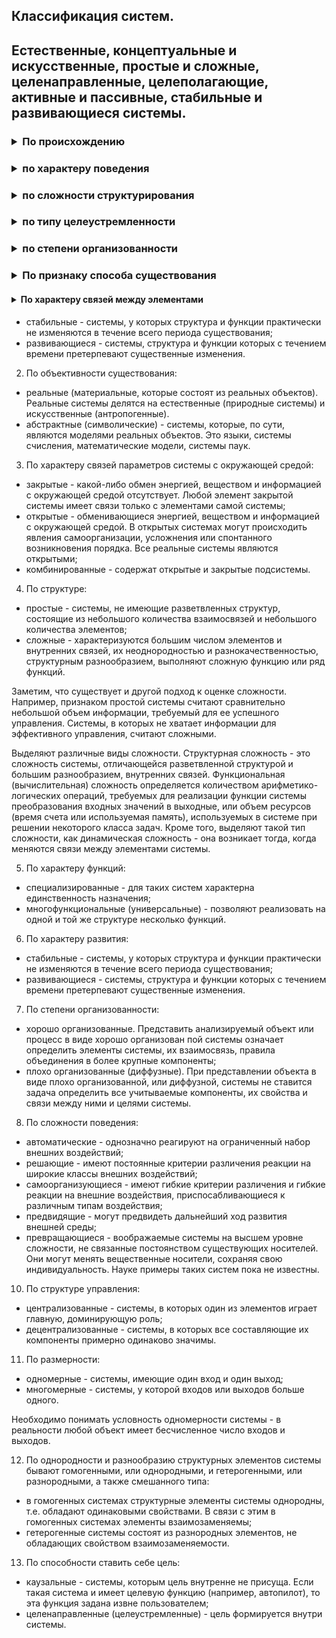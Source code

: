 ## Классификация систем. 
## Естественные, концептуальные и искусственные, простые и сложные, целенаправленные, целеполагающие, активные и пассивные, стабильные и развивающиеся системы.

<h3><details>
<summary>По происхождению</summary>
<br>

1. естественные - системы, объективно существующие в живой и неживой природе и обществе, возникшие без участия человека. Например, молекула, клетка, организм, популяция, общество, Вселенная;
2. искусственные - системы, созданные человеком. Например, автомобиль, предприятие, партия;
3. смешанные (социотехнологические, организационно-технические).
</details></h3>

<h3><details>
<summary>по характеру поведения</summary>
<br>

1. детерминированные
2. вероятностные
3. игровые
</details></h3>

<h3><details>
<summary>по сложности структурирования</summary>
<br>

1. простые
2. сложные
3. сверхсложные
</details></h3>

<h3><details>
<summary>по типу целеустремленности</summary>
<br>

1. открытые

Взаимодействуют с внешней средой.

2. закрытые

Не взаимодействует с внешней средой.

</details></h3>

<h3><details>
<summary>по степени организованности</summary>
<br>

1. хорошо организованные
1. плохо организованные
1. самоорганизующиеся
</details></h3>

<h3><details>
<summary>По признаку способа существования</summary>
<br> 
<h4><details>
<summary>адаптивные</summary>
<br>

Под адаптивными системами (от адаптация[4]) понимают системы, приспосабливающие к условиям окружающей среды. Первоначально такое свойство трактовалось как приспособление живых организмов к условиям существования. С развитием кибернетики понятие адаптации распространилось на объекты неживой и социальной природы. Тем самым было общепризнано, что все без исключения системы по существу являются адаптивными, то есть в них присутствуют механизмы, обеспечивающие самосохранение их формы и структуры в условиях внешних воздействий.
Хотя среда может быть неблагоприятной и даже агрессивной, однако в ней могут происходить отдельные явления, благоприятным образом воздействующие на систему. Используя приспособительные механизмы, адаптивная система распознает такие воздействия и черпает из среды энергию, вещество и информацию, которые используются для самосохранения.
</details></h4>
<h4><details>
<summary>целенаправленные</summary>
<br> 
Целенаправленные системыхарактеризуются в своем действии некоторой целью, определенной извне системы, и направлены на некоторую перспективу своего развития (при этом возможны проявления усилий по адаптации  к условиям существования со средой).
Иногда такие системы называют предопределенными, тем самым, подчеркивая, что они развиваются строго в соответствии с определенным, заранее оптимизированным планом. Для таких систем характерна следующая особенность. Стремление к неукоснительному выполнению оптимальных параметров плана может привести (зачастую и приводит) не к сохранению и развитию системы, а к ее неустойчивости.
</details></h4>
<h4><details>
<summary>целеполагающие</summary>
<br>    
Целеполагаюшие системыотличаются  способностью самостоятельно формировать цели и планировать свое поведение в зависимости от внешних обстоятельств. Они обладают некоторой совокупностью ценностей, на основе которой сами формируют последовательность целей, причем последующие цели выдвигаются и уточняются в зависимости от достижения предыдущих. Гибкое изменение целей поведения позволяет таким системам сохранять свою жизнедеятельность в достаточно широком диапазоне внешних и внутренних возмущений.
</details></h4>
<h4><details>
<summary>самоорганизующиеся</summary>
<br>    
Имеют гибкие критерии различения и гибкие реакции на внешние воздействия, приспосабливающиеся к различным типам воздействия. Устойчивость внутренней структуры высших форм таких систем обеспечивается постоянным самовоспроизводством.
</details></h4>

</details></h4>
<h4><details>
<summary> По характеру связей между элементами</summary>
<br>
    
1. детерминированные - системы, для которых их состояние однозначно определяется начальными значениями и может быть предсказано для любого последующего момента времени;
2. стохастические - системы, изменения в которых носят случайный характер. При случайных воздействиях, данных о состоянии системы недостаточно для предсказания в последующий момент времени.
</details></h4>
</details></h3>


- стабильные - системы, у которых структура и функции практически не изменяются в течение всего периода существования;
- развивающиеся - системы, структура и функции которых с течением времени претерпевают существенные изменения.



2. По объективности существования:

- реальные (материальные, которые состоят из реальных объектов). Реальные системы делятся на естественные (природные системы) и искусственные (антропогенные).
- абстрактные (символические) - системы, которые, по сути, являются моделями реальных объектов. Это языки, системы счисления, математические модели, системы паук.

3. По характеру связей параметров системы с окружающей средой:

- закрытые - какой-либо обмен энергией, веществом и информацией с окружающей средой отсутствует. Любой элемент закрытой системы имеет связи только с элементами самой системы;
- открытые - обменивающиеся энергией, веществом и информацией с окружающей средой. В открытых системах могут происходить явления самоорганизации, усложнения или спонтанного возникновения порядка. Все реальные системы являются открытыми;
- комбинированные - содержат открытые и закрытые подсистемы.
 

4. По структуре:

- простые - системы, не имеющие разветвленных структур, состоящие из небольшого количества взаимосвязей и небольшого количества элементов;
- сложные - характеризуются большим числом элементов и внутренних связей, их неоднородностью и разнокачественностью, структурным разнообразием, выполняют сложную функцию или ряд функций.

Заметим, что существует и другой подход к оценке сложности. Например, признаком простой системы считают сравнительно небольшой объем информации, требуемый для ее успешного управления. Системы, в которых не хватает информации для эффективного управления, считают сложными.

Выделяют различные виды сложности. Структурная сложность - это сложность системы, отличающейся разветвленной структурой и большим разнообразием, внутренних связей. Функциональная (вычислительная) сложность определяется количеством арифметико-логических операций, требуемых для реализации функции системы преобразования входных значений в выходные, или объем ресурсов (время счета или используемая память), используемых в системе при решении некоторого класса задач. Кроме того, выделяют такой тип сложности, как динамическая сложность - она возникает тогда, когда меняются связи между элементами системы.

5. По характеру функций:

- специализированные - для таких систем характерна единственность назначения;
- многофункциональные (универсальные) - позволяют реализовать на одной и той же структуре несколько функций.

6. По характеру развития:

- стабильные - системы, у которых структура и функции практически не изменяются в течение всего периода существования;
- развивающиеся - системы, структура и функции которых с течением времени претерпевают существенные изменения.

7. По степени организованности:

- хорошо организованные. Представить анализируемый объект или процесс в виде хорошо организован пой системы означает определить элементы системы, их взаимосвязь, правила объединения в более крупные компоненты;
- плохо организованные (диффузные). При представлении объекта в виде плохо организованной, или диффузной, системы не ставится задача определить все учитываемые компоненты, их свойства и связи между ними и целями системы.

8. По сложности поведения:

- автоматические - однозначно реагируют на ограниченный набор внешних воздействий;
- решающие - имеют постоянные критерии различения реакции на широкие классы внешних воздействий;
- самоорганизующиеся - имеют гибкие критерии различения и гибкие реакции на внешние воздействия, приспосабливающиеся к различным типам воздействия;
- предвидящие - могут предвидеть дальнейший ход развития внешней среды;
- превращающиеся - воображаемые системы на высшем уровне сложности, не связанные постоянством существующих носителей. Они могут менять вещественные носители, сохраняя свою индивидуальность. Науке примеры таких систем пока не известны.


10. По структуре управления:

- централизованные - системы, в которых один из элементов играет главную, доминирующую роль;
- децентрализованные - системы, в которых все составляющие их компоненты примерно одинаково значимы.

11. По размерности:

- одномерные - системы, имеющие один вход и один выход;
- многомерные - системы, у которой входов или выходов больше одного.

Необходимо понимать условность одномерности системы - в реальности любой объект имеет бесчисленное число входов и выходов.

12. По однородности и разнообразию структурных элементов системы бывают гомогенными, или однородными, и гетерогенными, или разнородными, а также смешанного типа:

- в гомогенных системах структурные элементы системы однородны, т.е. обладают одинаковыми свойствами. В связи с этим в гомогенных системах элементы взаимозаменяемы;
- гетерогенные системы состоят из разнородных элементов, не обладающих свойством взаимозаменяемости.

13. По способности ставить себе цель:

- каузальные - системы, которым цель внутренне не присуща. Если такая система и имеет целевую функцию (например, автопилот), то эта функция задана извне пользователем;
- целенаправленные (целеустремленные) - цель формируется внутри системы.